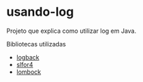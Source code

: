 # usando-log

  Projeto que explica como utilizar log em Java.
  
  
  Bibliotecas utilizadas
  
 - [logback](https://logback.qos.ch/)
 - [slfor4](https://www.slf4j.org/)
 - [lombock](https://projectlombok.org/)
 
  
  
